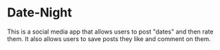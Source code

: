 # Date-Night
This is a social media app that allows users to post "dates" and then rate them. It also allows users to save posts they like and comment on them.
